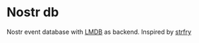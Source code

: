 Nostr db
==================

Nostr event database with [LMDB](https://github.com/LMDB/lmdb) as backend. Inspired by [strfry](https://github.com/hoytech/strfry)
